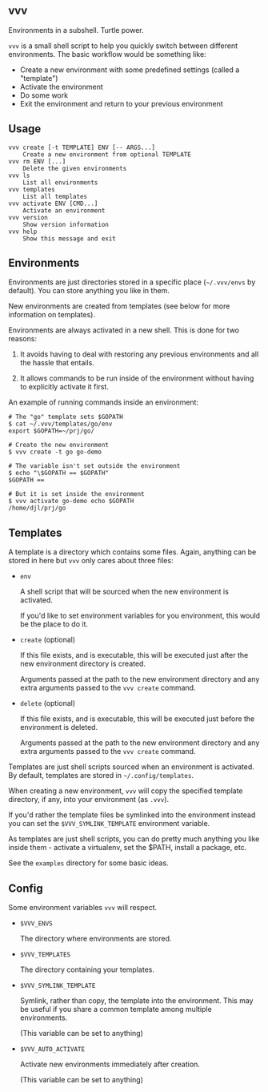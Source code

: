 vvv
---

Environments in a subshell. Turtle power.

`vvv` is a small shell script to help you quickly switch between
different environments. The basic workflow would be something like:

* Create a new environment with some predefined settings (called a "template")
* Activate the environment
* Do some work
* Exit the environment and return to your previous environment


## Usage

    vvv create [-t TEMPLATE] ENV [-- ARGS...]
        Create a new environment from optional TEMPLATE
    vvv rm ENV [...]
        Delete the given environments
    vvv ls
        List all environments
    vvv templates
        List all templates
    vvv activate ENV [CMD...]
        Activate an environment
    vvv version
        Show version information
    vvv help
        Show this message and exit


## Environments

Environments are just directories stored in a specific place
(`~/.vvv/envs` by default). You can store anything you like in them.

New environments are created from templates (see below for more
information on templates).

Environments are always activated in a new shell. This is done for two
reasons:

1. It avoids having to deal with restoring any previous environments
   and all the hassle that entails.

2. It allows commands to be run inside of the environment without
   having to explicitly activate it first.

An example of running commands inside an environment:

    # The "go" template sets $GOPATH
    $ cat ~/.vvv/templates/go/env
    export $GOPATH=~/prj/go/
    
    # Create the new environment
    $ vvv create -t go go-demo
    
    # The variable isn't set outside the environment
    $ echo "\$GOPATH == $GOPATH"
    $GOPATH == 
    
    # But it is set inside the environment
    $ vvv activate go-demo echo $GOPATH
    /home/djl/prj/go


## Templates

A template is a directory which contains some files. Again, anything
can be stored in here but `vvv` only cares about three files:

* `env`

  A shell script that will be sourced when the new environment
  is activated.

  If you'd like to set environment variables for you environment, this
  would be the place to do it.

* `create` (optional)

  If this file exists, and is executable, this will be executed just
  after the new environment directory is created.

  Arguments passed at the path to the new environment directory and
  any extra arguments passed to the `vvv create` command.

* `delete` (optional)

  If this file exists, and is executable, this will be executed just
  before the environment is deleted.

  Arguments passed at the path to the new environment directory and
  any extra arguments passed to the `vvv create` command.


Templates are just shell scripts sourced when an environment is
activated. By default, templates are stored in `~/.config/templates`.

When creating a new environment, `vvv` will copy the specified
template directory, if any, into your environment (as `.vvv`).

If you'd rather the template files be symlinked into the environment
instead you can set the `$VVV_SYMLINK_TEMPLATE` environment variable.

As templates are just shell scripts, you can do pretty much anything
you like inside them - activate a virtualenv, set the $PATH, install a
package, etc.

See the `examples` directory for some basic ideas.


## Config

Some environment variables `vvv` will respect.


* `$VVV_ENVS`

  The directory where environments are stored.

* `$VVV_TEMPLATES`

  The directory containing your templates.

* `$VVV_SYMLINK_TEMPLATE`

  Symlink, rather than copy, the template into the environment.
  This may be useful if you share a common template among multiple
  environments.

  (This variable can be set to anything)

* `$VVV_AUTO_ACTIVATE`

  Activate new environments immediately after creation.

  (This variable can be set to anything)
